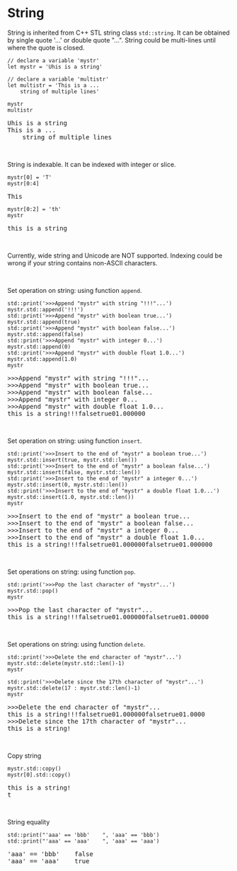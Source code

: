 # String

String is inherited from C++ STL string class ``std::string``. It can be obtained by single quote '...' or double quote "...". String could be multi-lines until where the quote is closed.

```tapas
// declare a variable 'mystr'
let mystr = 'Uhis is a string'

// declare a variable 'multistr'
let multistr = 'This is a ...
    string of multiple lines'

mystr
multistr
```
<pre class='Tapas-Return'>
Uhis is a string
This is a ...
    string of multiple lines
</pre>

<br>

String is indexable. It can be indexed with integer or slice.

```tapas
mystr[0] = 'T'
mystr[0:4]
```
<pre class='Tapas-Return'>
This
</pre>
```tapas
mystr[0:2] = 'th'
mystr
```
<pre class='Tapas-Return'>
this is a string
</pre>

<br>

Currently, wide string and Unicode are NOT supported. Indexing could be wrong if your string contains non-ASCII characters.

<br>

Set operation on string: using function `append`.

```tapas
std::print('>>>Append "mystr" with string "!!!"...')
mystr.std::append('!!!')
std::print('>>>Append "mystr" with boolean true...')
mystr.std::append(true)
std::print('>>>Append "mystr" with boolean false...')
mystr.std::append(false)
std::print('>>>Append "mystr" with integer 0...')
mystr.std::append(0)
std::print('>>>Append "mystr" with double float 1.0...')
mystr.std::append(1.0)
mystr
```
<pre class='Tapas-Return'>
>>>Append "mystr" with string "!!!"...
>>>Append "mystr" with boolean true...
>>>Append "mystr" with boolean false...
>>>Append "mystr" with integer 0...
>>>Append "mystr" with double float 1.0...
this is a string!!!falsetrue01.000000
</pre>
<br>

Set operation on string: using function `insert`.

```tapas
std::print('>>>Insert to the end of "mystr" a boolean true...')
mystr.std::insert(true, mystr.std::len())
std::print('>>>Insert to the end of "mystr" a boolean false...')
mystr.std::insert(false, mystr.std::len())
std::print('>>>Insert to the end of "mystr" a integer 0...')
mystr.std::insert(0, mystr.std::len())
std::print('>>>Insert to the end of "mystr" a double float 1.0...')
mystr.std::insert(1.0, mystr.std::len())
mystr
```
<pre class='Tapas-Return'>
>>>Insert to the end of "mystr" a boolean true...
>>>Insert to the end of "mystr" a boolean false...
>>>Insert to the end of "mystr" a integer 0...
>>>Insert to the end of "mystr" a double float 1.0...
this is a string!!!falsetrue01.000000falsetrue01.000000
</pre>

<br>

Set operations on string: using function `pop`.

```tapas
std::print('>>>Pop the last character of "mystr"...')
mystr.std::pop()
mystr
```
<pre class='Tapas-Return'>
>>>Pop the last character of "mystr"...
this is a string!!!falsetrue01.000000falsetrue01.00000
</pre>

<br>

Set operations on string: using function `delete`.

```tapas
std::print('>>>Delete the end character of "mystr"...')
mystr.std::delete(mystr.std::len()-1)
mystr

std::print('>>>Delete since the 17th character of "mystr"...')
mystr.std::delete(17 : mystr.std::len()-1)
mystr
```
<pre class='Tapas-Return'>
>>>Delete the end character of "mystr"...
this is a string!!!falsetrue01.000000falsetrue01.0000
>>>Delete since the 17th character of "mystr"...
this is a string!
</pre>
<br>

Copy string

```tapas
mystr.std::copy()
mystr[0].std::copy()
```
<pre class='Tapas-Return'>
this is a string!
t
</pre>
<br>

String equality

```tapas
std::print("'aaa' == 'bbb'    ", 'aaa' == 'bbb')
std::print("'aaa' == 'aaa'    ", 'aaa' == 'aaa')
```
<pre class='Tapas-Return'>
'aaa' == 'bbb'    false
'aaa' == 'aaa'    true
</pre>
